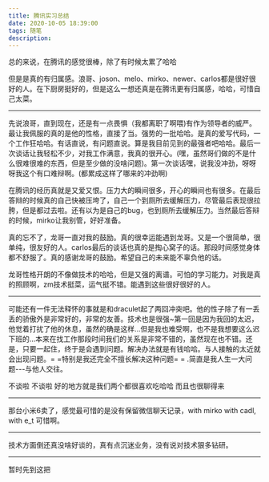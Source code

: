 ```yaml
---
title: 腾讯实习总结
date: 2020-10-05 18:39:00
tags: 随笔
description: 
---
```


总的来说，在腾讯的感觉很棒，除了有时候太累了哈哈

<!--more--> 

但是是真的有归属感。浪哥、joson、melo、mirko、newer、carlos都是很好很好的人。在下厨房挺好的，但是这么一想还真是在腾讯更有归属感，哈哈，可惜自己太菜。

---

先说浪哥，直到现在，还是有一点畏惧（我都离职了啊喂)有作为领导者的威严。最让我佩服的真的是他的性格，直接了当。强势的一批哈哈。是真的爱写代码，一个工作狂哈哈。有话直说，有问题直说。算是我目前见到的最强者吧哈哈。最后一次谈话让我轻松不少，对我工作满意，我真的很开心。(嘿，虽然哥们做的不是什么很难很难的东西，但是至少做的没啥问题)。第一次谈话嘿，说我没冲劲，呀呀呀我这个有口难辩啊。(都累成这样了哪来的冲劲啊)

在腾讯的经历真就是又爱又恨。压力大的瞬间很多，开心的瞬间也有很多。在最后答辩的时候真的自己快被压垮了，自己一个到厕所去缓解压力，尽管最后表现很拉胯，但是都过去啦。还有以为是自己的bug，也到厕所去缓解压力。当然最后答辩的时候，mirko让我别管，好好准备。

真的忘不了，龙哥一直对我的鼓励。真的很幸运能遇到龙哥。又是一个很简单，很单纯，很友好的人。carlos最后的谈话也真的是掏心窝子的话。那段时间感觉身体都不舒服了。真的感谢龙哥的鼓励。希望自己的未来能不辜负他的话。

龙哥性格开朗的不像做技术的哈哈，但是又强的离谱。可怕的学习能力。对我是真的照顾啊，zm技术挺菜，运气挺不错。能遇到这些很好很好的人。

---

可能还有一件无法释怀的事就是和draculet起了两回冲突吧。他的性子除了有一丢丢的骄傲外是非常好的，非常的友善。技术也是很强~第一回是因为我回的太迟，他觉着打扰了他的休息，虽然的确是这样...但是我也难受啊，也不是我想要这么迟下班的...本来在找工作那段时间我们的关系是非常不错的，虽然现在也不错。还是，只要一起住，终于是会遇到问题。解决办法就是有钱哈哈。与人接触的太近就会出现问题。= =特别是我还完全不擅长解决这种问题= = .简直是我人生一大问题---与他人交往。

不谈啦 不谈啦 好的地方就是我们两个都很喜欢吃哈哈 而且也很聊得来

---

那台小米6卖了，感觉最可惜的是没有保留微信聊天记录，with mirko with cadl, with e_t 可惜啊。

---

技术方面倒还真没啥好谈的，真有点沉迷业务，没有说对技术狠多钻研。

---

暂时先到这把